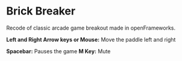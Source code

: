 # Brick Breaker
Recode of classic arcade game breakout made in openFrameworks.

**Left and Right Arrow keys or Mouse:** Move the paddle left and right

**Spacebar:**  Pauses the game
**M Key:** Mute

